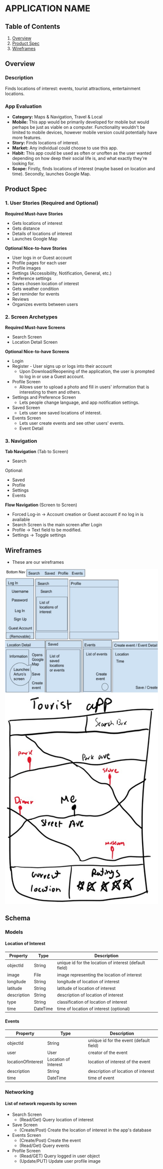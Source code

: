 # APPLICATION NAME

## Table of Contents
1. [Overview](#Overview)
1. [Product Spec](#Product-Spec)
1. [Wireframes](#Wireframes)

## Overview
### Description
Finds locations of interest: events, tourist attractions, entertainment locations.

### App Evaluation
- **Category:** Maps & Navigation, Travel & Local
- **Mobile:** This app would be primarily developed for mobile but would perhaps be just as viable on a computer. Functionality wouldn't be limited to mobile devices, however mobile version could potentially have more features.
- **Story:** Finds locations of interest.
- **Market:** Any individual could choose to use this app.
- **Habit:** This app could be used as often or unoften as the user wanted depending on how deep their social life is, and what exactly they're looking for.
- **Scope:** Firstly, finds locations of interest (maybe based on location and time). Secondly, launches Google Map.

## Product Spec
### 1. User Stories (Required and Optional)

**Required Must-have Stories**

* Gets locations of interest
* Gets distance
* Details of locations of interest
* Launches Google Map

**Optional Nice-to-have Stories**

* User logs in or Guest account
* Profile pages for each user
* Profile images
* Settings (Accessibility, Notification, General, etc.)
* Preference settings
* Saves chosen location of interest
* Gets weather condition
* Set reminder for events
* Reviews
* Organizes events between users

### 2. Screen Archetypes

**Required Must-have Screens**

* Search Screen
* Location Detail Screen

**Optional Nice-to-have Screens**

* Login 
* Register - User signs up or logs into their account
   * Upon Download/Reopening of the application, the user is prompted to log in or use a Guest account.
* Profile Screen 
   * Allows user to upload a photo and fill in users' information that is interesting to them and others.
* Settings and Preference Screen
   * Lets people change language, and app notification settings.
* Saved Screen
   * Lets user see saved locations of interest.
* Events Screen
   * Lets user create events and see other users' events.
   * Event Detail

### 3. Navigation

**Tab Navigation** (Tab to Screen)

* Search

Optional:
* Saved
* Profile
* Settings
* Events

**Flow Navigation** (Screen to Screen)
* Forced Log-in -> Account creation or Guest account if no log in is available
* Search Screen is the main screen after Login
* Profile -> Text field to be modified. 
* Settings -> Toggle settings

## Wireframes
* These are our wireframes
<img src='https://github.com/acoro013/GroupMapsProject/blob/master/wireframeOne.jpg' title='Video Walkthrough' width='' alt='Video Walkthrough' />
<img src='https://github.com/acoro013/GroupMapsProject/blob/master/wireframeTwo.jpg' title='Video Walkthrough' width='' alt='Video Walkthrough' />

## Schema 
### Models
#### Location of Interest

   | Property      | Type     | Description |
   | ------------- | -------- | ------------|
   | objectId      | String   | unique id for the location of interest (default field) |
   | image         | File     | image representing the location of interest |
   | longitude     | String   | longitude of location of interest |
   | latitude      | String   | latitude of location of interest |
   | description   | String   | description of location of interest |
   | type          | String   | classification of location of interest |
   | time          | DateTime | time of location of interest (optional) |
   
#### Events

   | Property      | Type     | Description |
   | ------------- | -------- | ------------|
   | objectId      | String   | unique id for the event (default field) |
   | user          | User     | creator of the event |
   | locationOfInterest | Location of Interest | location of interest of the event |
   | description   | String   | description of location of interest |
   | time          | DateTime | time of event |
   
### Networking
#### List of network requests by screen
   - Search Screen
      - (Read/Get) Query location of interest
   - Save Screen
      - (Create/Post) Create the location of interest in the app's database
   - Events Screen
      - (Create/Post) Create the event
      - (Read/Get) Query events
   - Profile Screen
      - (Read/GET) Query logged in user object
      - (Update/PUT) Update user profile image
